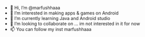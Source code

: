- 👋 Hi, I’m @marfushhaaa
- 👀 I’m interested in making apps & games on Android
- 🌱 I’m currently learning Java and Android studio
- 💞️ I’m looking to collaborate on ... im not interested in it for now
- 📫 You can follow my inst marfushhaaa

<!---
marfushhaaa/marfushhaaa is a ✨ special ✨ repository because its `README.md` (this file) appears on your GitHub profile.
You can click the Preview link to take a look at your changes.
--->
